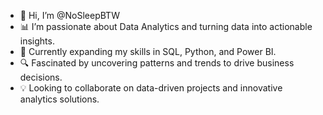 - 👋 Hi, I’m @NoSleepBTW
- 📊 I’m passionate about Data Analytics and turning data into actionable insights.
- 🌱 Currently expanding my skills in SQL, Python, and Power BI.
- 🔍 Fascinated by uncovering patterns and trends to drive business decisions.
- 💡 Looking to collaborate on data-driven projects and innovative analytics solutions.

<!---
NoSleepBTW/NoSleepBTW is a ✨ special ✨ repository because its `README.md` (this file) appears on your GitHub profile.
You can click the Preview link to take a look at your changes.
--->
